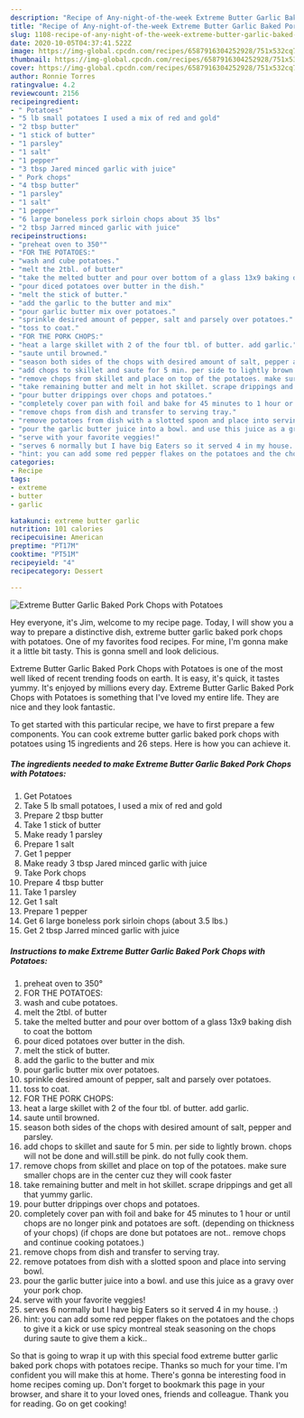 ```yaml
---
description: "Recipe of Any-night-of-the-week Extreme Butter Garlic Baked Pork Chops with Potatoes"
title: "Recipe of Any-night-of-the-week Extreme Butter Garlic Baked Pork Chops with Potatoes"
slug: 1108-recipe-of-any-night-of-the-week-extreme-butter-garlic-baked-pork-chops-with-potatoes
date: 2020-10-05T04:37:41.522Z
image: https://img-global.cpcdn.com/recipes/6587916304252928/751x532cq70/extreme-butter-garlic-baked-pork-chops-with-potatoes-recipe-main-photo.jpg
thumbnail: https://img-global.cpcdn.com/recipes/6587916304252928/751x532cq70/extreme-butter-garlic-baked-pork-chops-with-potatoes-recipe-main-photo.jpg
cover: https://img-global.cpcdn.com/recipes/6587916304252928/751x532cq70/extreme-butter-garlic-baked-pork-chops-with-potatoes-recipe-main-photo.jpg
author: Ronnie Torres
ratingvalue: 4.2
reviewcount: 2156
recipeingredient:
- " Potatoes"
- "5 lb small potatoes I used a mix of red and gold"
- "2 tbsp butter"
- "1 stick of butter"
- "1 parsley"
- "1 salt"
- "1 pepper"
- "3 tbsp Jared minced garlic with juice"
- " Pork chops"
- "4 tbsp butter"
- "1 parsley"
- "1 salt"
- "1 pepper"
- "6 large boneless pork sirloin chops about 35 lbs"
- "2 tbsp Jarred minced garlic with juice"
recipeinstructions:
- "preheat oven to 350°"
- "FOR THE POTATOES:"
- "wash and cube potatoes."
- "melt the 2tbl. of butter"
- "take the melted butter and pour over bottom of a glass 13x9 baking dish to coat the bottom"
- "pour diced potatoes over butter in the dish."
- "melt the stick of butter."
- "add the garlic to the butter and mix"
- "pour garlic butter mix over potatoes."
- "sprinkle desired amount of pepper, salt and parsely over potatoes."
- "toss to coat."
- "FOR THE PORK CHOPS:"
- "heat a large skillet with 2 of the four tbl. of butter. add garlic."
- "saute until browned."
- "season both sides of the chops with desired amount of salt, pepper and parsley."
- "add chops to skillet and saute for 5 min. per side to lightly brown. chops will not be done and will.still be pink. do not fully cook them."
- "remove chops from skillet and place on top of the potatoes. make sure smaller chops are in the center cuz they will cook faster"
- "take remaining butter and melt in hot skillet. scrape drippings and get all that yummy garlic."
- "pour butter drippings over chops and potatoes."
- "completely cover pan with foil and bake for 45 minutes to 1 hour or until chops are no longer pink and potatoes are soft. (depending on thickness of your chops) (if chops are done but potatoes are not.. remove chops and continue cooking potatoes.)"
- "remove chops from dish and transfer to serving tray."
- "remove potatoes from dish with a slotted spoon and place into serving bowl."
- "pour the garlic butter juice into a bowl. and use this juice as a gravy over your pork chop."
- "serve with your favorite veggies!"
- "serves 6 normally but I have big Eaters so it served 4 in my house. :)"
- "hint: you can add some red pepper flakes on the potatoes and the chops to give it a kick or use spicy montreal steak seasoning on the chops during saute to give them a kick.."
categories:
- Recipe
tags:
- extreme
- butter
- garlic

katakunci: extreme butter garlic 
nutrition: 101 calories
recipecuisine: American
preptime: "PT17M"
cooktime: "PT51M"
recipeyield: "4"
recipecategory: Dessert

---
```



![Extreme Butter Garlic Baked Pork Chops with Potatoes](https://img-global.cpcdn.com/recipes/6587916304252928/751x532cq70/extreme-butter-garlic-baked-pork-chops-with-potatoes-recipe-main-photo.jpg)

Hey everyone, it's Jim, welcome to my recipe page. Today, I will show you a way to prepare a distinctive dish, extreme butter garlic baked pork chops with potatoes. One of my favorites food recipes. For mine, I'm gonna make it a little bit tasty. This is gonna smell and look delicious.



Extreme Butter Garlic Baked Pork Chops with Potatoes is one of the most well liked of recent trending foods on earth. It is easy, it's quick, it tastes yummy. It's enjoyed by millions every day. Extreme Butter Garlic Baked Pork Chops with Potatoes is something that I've loved my entire life. They are nice and they look fantastic.


To get started with this particular recipe, we have to first prepare a few components. You can cook extreme butter garlic baked pork chops with potatoes using 15 ingredients and 26 steps. Here is how you can achieve it.

<!--inarticleads1-->

##### The ingredients needed to make Extreme Butter Garlic Baked Pork Chops with Potatoes:

1. Get  Potatoes
1. Take 5 lb small potatoes, I used a mix of red and gold
1. Prepare 2 tbsp butter
1. Take 1 stick of butter
1. Make ready 1 parsley
1. Prepare 1 salt
1. Get 1 pepper
1. Make ready 3 tbsp Jared minced garlic with juice
1. Take  Pork chops
1. Prepare 4 tbsp butter
1. Take 1 parsley
1. Get 1 salt
1. Prepare 1 pepper
1. Get 6 large boneless pork sirloin chops (about 3.5 lbs.)
1. Get 2 tbsp Jarred minced garlic with juice




<!--inarticleads2-->

##### Instructions to make Extreme Butter Garlic Baked Pork Chops with Potatoes:

1. preheat oven to 350°
1. FOR THE POTATOES:
1. wash and cube potatoes.
1. melt the 2tbl. of butter
1. take the melted butter and pour over bottom of a glass 13x9 baking dish to coat the bottom
1. pour diced potatoes over butter in the dish.
1. melt the stick of butter.
1. add the garlic to the butter and mix
1. pour garlic butter mix over potatoes.
1. sprinkle desired amount of pepper, salt and parsely over potatoes.
1. toss to coat.
1. FOR THE PORK CHOPS:
1. heat a large skillet with 2 of the four tbl. of butter. add garlic.
1. saute until browned.
1. season both sides of the chops with desired amount of salt, pepper and parsley.
1. add chops to skillet and saute for 5 min. per side to lightly brown. chops will not be done and will.still be pink. do not fully cook them.
1. remove chops from skillet and place on top of the potatoes. make sure smaller chops are in the center cuz they will cook faster
1. take remaining butter and melt in hot skillet. scrape drippings and get all that yummy garlic.
1. pour butter drippings over chops and potatoes.
1. completely cover pan with foil and bake for 45 minutes to 1 hour or until chops are no longer pink and potatoes are soft. (depending on thickness of your chops) (if chops are done but potatoes are not.. remove chops and continue cooking potatoes.)
1. remove chops from dish and transfer to serving tray.
1. remove potatoes from dish with a slotted spoon and place into serving bowl.
1. pour the garlic butter juice into a bowl. and use this juice as a gravy over your pork chop.
1. serve with your favorite veggies!
1. serves 6 normally but I have big Eaters so it served 4 in my house. :)
1. hint: you can add some red pepper flakes on the potatoes and the chops to give it a kick or use spicy montreal steak seasoning on the chops during saute to give them a kick..




So that is going to wrap it up with this special food extreme butter garlic baked pork chops with potatoes recipe. Thanks so much for your time. I'm confident you will make this at home. There's gonna be interesting food in home recipes coming up. Don't forget to bookmark this page in your browser, and share it to your loved ones, friends and colleague. Thank you for reading. Go on get cooking!
